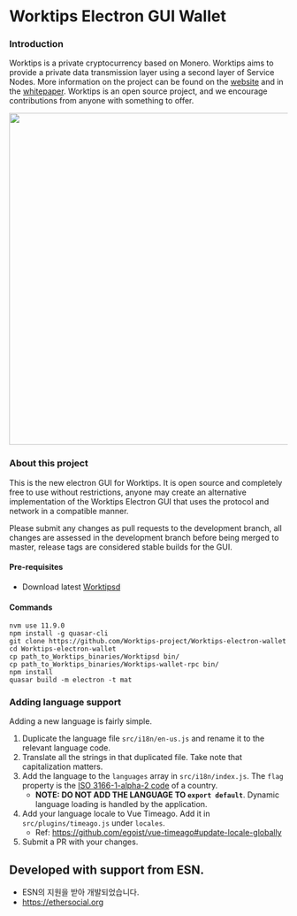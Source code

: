 # Worktips Electron GUI Wallet

### Introduction
Worktips is a private cryptocurrency based on Monero. Worktips aims to provide a private data transmission layer using a second layer of Service Nodes.
More information on the project can be found on the [website](https://Worktips.network) and in the [whitepaper](https://Worktips.network/whitepaper). Worktips is an open source project, and we encourage contributions from anyone with something to offer.
<p align="center">
 <img src="https://raw.githubusercontent.com/KeeJef/Worktips-electron-gui-wallet/master/src-electron/icons/mrcuug.PNG" width="600">
</p>



### About this project

This is the new electron GUI for Worktips. It is open source and completely free to use without restrictions, anyone may create an alternative implementation of the Worktips Electron GUI that uses the protocol and network in a compatible manner.

Please submit any changes as pull requests to the development branch, all changes are assessed in the development branch before being merged to master, release tags are considered stable builds for the GUI.

#### Pre-requisites
- Download latest [Worktipsd](https://github.com/Worktips-project/Worktips/releases/latest)

#### Commands
```
nvm use 11.9.0
npm install -g quasar-cli
git clone https://github.com/Worktips-project/Worktips-electron-wallet
cd Worktips-electron-wallet
cp path_to_Worktips_binaries/Worktipsd bin/
cp path_to_Worktips_binaries/Worktips-wallet-rpc bin/
npm install
quasar build -m electron -t mat
```

### Adding language support

Adding a new language is fairly simple.

1. Duplicate the language file `src/i18n/en-us.js` and rename it to the relevant language code.
2. Translate all the strings in that duplicated file. Take note that capitalization matters.
3. Add the language to the `languages` array in `src/i18n/index.js`. The `flag` property is the [ISO 3166-1-alpha-2 code](https://www.iso.org/obp/ui/#search/code/) of a country.
   - **NOTE: DO NOT ADD THE LANGUAGE TO `export default`**. Dynamic language loading is handled by the application.
4. Add your language locale to Vue Timeago. Add it in `src/plugins/timeago.js` under `locales`.
   - Ref: https://github.com/egoist/vue-timeago#update-locale-globally
5. Submit a PR with your changes.


## Developed with support from ESN.
- ESN의 지원을 받아 개발되었습니다.
- https://ethersocial.org
